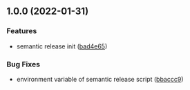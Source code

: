 ## 1.0.0 (2022-01-31)


### Features

* semantic release init ([bad4e65](https://github.com/kutay-celebi/neka-starter/commit/bad4e652b628bca807d084eab5b7d212e4135a52))


### Bug Fixes

* environment variable of semantic release script ([bbaccc9](https://github.com/kutay-celebi/neka-starter/commit/bbaccc980cc453cf293129cd9c78283b1f6ba0f3))
